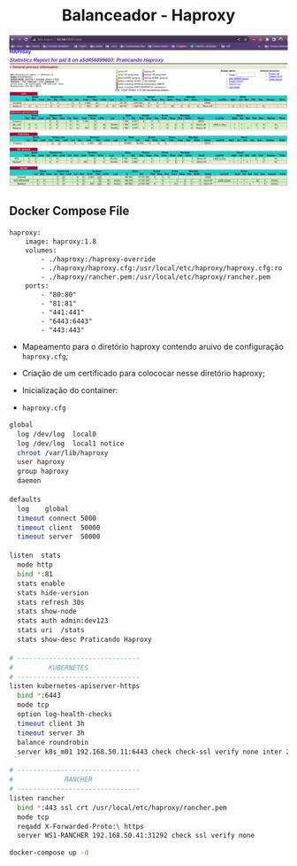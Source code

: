 <h1 align="center">Balanceador - Haproxy</h1>

<p align="center">
  <img alt="Haproxy" src="../../images/haproxy.png">
</p>

## Docker Compose File

```docker-compose
haproxy:
    image: haproxy:1.8
    volumes:
        - ./haproxy:/haproxy-override
        - ./haproxy/haproxy.cfg:/usr/local/etc/haproxy/haproxy.cfg:ro
        - ./haproxy/rancher.pem:/usr/local/etc/haproxy/rancher.pem
    ports:
        - "80:80"
        - "81:81"
        - "441:441"
        - "6443:6443"
        - "443:443"
```

- Mapeamento para o diretório haproxy contendo aruivo de configuração `haproxy.cfg`;
- Criação de um certificado para colococar nesse diretório haproxy;
- Inicialização do container:

- `haproxy.cfg`

```bash
global
  log /dev/log  local0
  log /dev/log  local1 notice
  chroot /var/lib/haproxy
  user haproxy
  group haproxy
  daemon

defaults
  log    global
  timeout connect 5000
  timeout client  50000
  timeout server  50000

listen  stats
  mode http
  bind *:81
  stats enable
  stats hide-version
  stats refresh 30s
  stats show-node
  stats auth admin:dev123
  stats uri  /stats
  stats show-desc Praticando Haproxy

# -------------------------------
#         KUBERNETES
# -------------------------------
listen kubernetes-apiserver-https
  bind *:6443
  mode tcp
  option log-health-checks
  timeout client 3h
  timeout server 3h
  balance roundrobin
  server k8s_m01 192.168.50.11:6443 check check-ssl verify none inter 2000

# -------------------------------
#             RANCHER 
# -------------------------------
listen rancher
  bind *:443 ssl crt /usr/local/etc/haproxy/rancher.pem
  mode tcp
  reqadd X-Forwarded-Proto:\ https
  server WS1-RANCHER 192.168.50.41:31292 check ssl verify none
```

```bash
docker-compose up -d
```